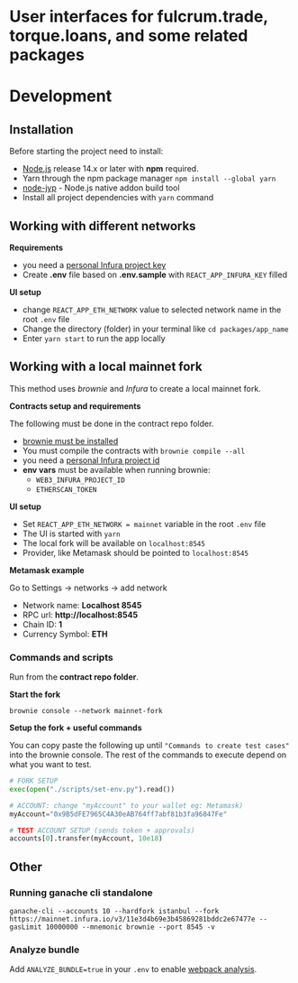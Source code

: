 # User interfaces for fulcrum.trade, torque.loans, and some related packages

# Development

## Installation

Before starting the project need to install:

- [Node.js](https://nodejs.org/uk/) release 14.x or later with **npm** required.
- Yarn through the npm package manager `npm install --global yarn`
- [node-jyp](https://github.com/nodejs/node-gyp) - Node.js native addon build tool
- Install all project dependencies with `yarn` command

## Working with different networks

**Requirements**

- you need a [personal Infura project key](https://infura.io/)
- Create **.env** file based on **.env.sample** with `REACT_APP_INFURA_KEY` filled

**UI setup**

- change `REACT_APP_ETH_NETWORK` value to selected network name in the root `.env` file
- Change the directory (folder) in your terminal like `cd packages/app_name`
- Enter `yarn start` to run the app locally

## Working with a local mainnet fork

This method uses _brownie_ and _Infura_ to create a local mainnet fork.

**Contracts setup and requirements**

The following must be done in the contract repo folder.

- [brownie must be installed](https://github.com/eth-brownie/brownie)
- You must compile the contracts with `brownie compile --all`
- you need a [personal Infura project id](https://infura.io/)
- **env vars** must be available when running brownie:
  - `WEB3_INFURA_PROJECT_ID`
  - `ETHERSCAN_TOKEN`

**UI setup**

- Set `REACT_APP_ETH_NETWORK = mainnet` variable in the root `.env` file
- The UI is started with `yarn`
- The local fork will be available on `localhost:8545`
- Provider, like Metamask should be pointed to `localhost:8545`

**Metamask example**

Go to Settings -> networks -> add network

- Network name: **Localhost 8545**
- RPC url: **http://localhost:8545**
- Chain ID: **1**
- Currency Symbol: **ETH**

### Commands and scripts

Run from the **contract repo folder**.

**Start the fork**

```
brownie console --network mainnet-fork
```

**Setup the fork + useful commands**

You can copy paste the following up until `"Commands to create test cases"` into the brownie console. The rest of the commands to execute depend on what you want to test.

```py
# FORK SETUP
exec(open("./scripts/set-env.py").read())

# ACCOUNT: change "myAccount" to your wallet eg: Metamask)
myAccount="0x9B5dFE7965C4A30eAB764ff7abf81b3fa96847Fe"

# TEST ACCOUNT SETUP (sends token + approvals)
accounts[0].transfer(myAccount, 10e18)
```

## Other

### Running ganache cli standalone

`ganache-cli --accounts 10 --hardfork istanbul --fork https://mainnet.infura.io/v3/11e3d4b69e3b45869281bddc2e67477e --gasLimit 10000000 --mnemonic brownie --port 8545 -v`

### Analyze bundle

Add `ANALYZE_BUNDLE=true` in your `.env` to enable [webpack analysis](https://github.com/webpack-contrib/webpack-bundle-analyzer).
